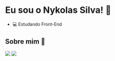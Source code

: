# Eu sou o Nykolas Silva! 👋
- 💻 Estudando Front-End

## Sobre mim 🚀
<a href="https://portfolio-nykol.vercel.app/" target="_blank"><img src="https://img.shields.io/badge/Portfolio-255E63?style=for-the-badge&logo=About.me&logoColor=white"></a>
<a href="https://github.com/nykols2" target="_blank"><img src="https://img.shields.io/badge/GitHub-100000?style=for-the-badge&logo=github&logoColor=white"></a>

